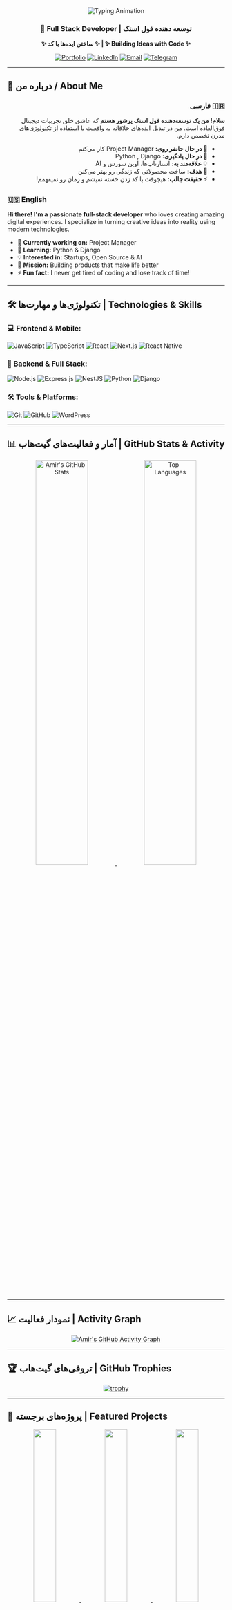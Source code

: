 <div align="center">
  
<!-- بنر سفارشی -->
<img src="https://readme-typing-svg.herokuapp.com?font=Fira+Code&weight=600&size=30&duration=4000&pause=1000&color=00FF00&center=true&vCenter=true&width=600&height=80&lines=Hello%2C+I'm+Amir+Hosein+Mohammadi!;Full+Stack+Developer;Building+Ideas+with+Code" alt="Typing Animation" />

### 💫 Full Stack Developer | توسعه دهنده فول استک
**✨ ساختن ایده‌ها با کد ✨ | ✨ Building Ideas with Code ✨**

[![Portfolio](https://img.shields.io/badge/🌐_Portfolio-00CC99?style=for-the-badge&logo=google-chrome&logoColor=white)](https://amirhmohammadi1.github.io/my-resume/)
[![LinkedIn](https://img.shields.io/badge/💼_LinkedIn-0A66C2?style=for-the-badge&logo=linkedin&logoColor=white)](https://linkedin.com/in/AmirHMohammadi/)
[![Email](https://img.shields.io/badge/📧_Email-D14836?style=for-the-badge&logo=gmail&logoColor=white)](mailto:a.h.mohammadi5@gmail.com)
[![Telegram](https://img.shields.io/badge/Telegram-26A5E4?style=for-the-badge&logo=telegram&logoColor=white)](https://t.me/mr_amir_developer)

</div>

---

## 🎯 درباره من / About Me

<div dir="rtl" align="right">

### 🇮🇷 فارسی
**سلام! من یک توسعه‌دهنده فول استک پرشور هستم** که عاشق خلق تجربیات دیجیتال فوق‌العاده است. من در تبدیل ایده‌های خلاقانه به واقعیت با استفاده از تکنولوژی‌های مدرن تخصص دارم.

- 🔭 **در حال حاضر روی:** Project Manager کار می‌کنم
- 🌱 **در حال یادگیری:** Python , Django
- 💡 **علاقه‌مند به:** استارتاپ‌ها، اوپن سورس و AI
- 🎯 **هدف:** ساخت محصولاتی که زندگی رو بهتر می‌کنن
- ⚡ **حقیقت جالب:** هیچوقت با کد زدن خسته نمیشم و زمان رو نمیفهمم!

</div>

<div dir="ltr" align="left">

### 🇺🇸 English  
**Hi there! I'm a passionate full-stack developer** who loves creating amazing digital experiences. I specialize in turning creative ideas into reality using modern technologies.

- 🔭 **Currently working on:** Project Manager
- 🌱 **Learning:** Python & Django
- 💡 **Interested in:** Startups, Open Source & AI
- 🎯 **Mission:** Building products that make life better
- ⚡ **Fun fact:** I never get tired of coding and lose track of time!

</div>

---

## 🛠️ تکنولوژی‌ها و مهارت‌ها | Technologies & Skills

### **💻 Frontend & Mobile:**
![JavaScript](https://img.shields.io/badge/JavaScript-F7DF1E?style=for-the-badge&logo=javascript&logoColor=black)
![TypeScript](https://img.shields.io/badge/TypeScript-3178C6?style=for-the-badge&logo=typescript&logoColor=white)
![React](https://img.shields.io/badge/React-61DAFB?style=for-the-badge&logo=react&logoColor=black)
![Next.js](https://img.shields.io/badge/Next.js-000000?style=for-the-badge&logo=nextdotjs&logoColor=white)
![React Native](https://img.shields.io/badge/React_Native-61DAFB?style=for-the-badge&logo=react&logoColor=black)

### **🚀 Backend & Full Stack:**
![Node.js](https://img.shields.io/badge/Node.js-339933?style=for-the-badge&logo=nodedotjs&logoColor=white)
![Express.js](https://img.shields.io/badge/Express.js-000000?style=for-the-badge&logo=express&logoColor=white)
![NestJS](https://img.shields.io/badge/NestJS-E0234E?style=for-the-badge&logo=nestjs&logoColor=white)
![Python](https://img.shields.io/badge/Python-3776AB?style=for-the-badge&logo=python&logoColor=white)
![Django](https://img.shields.io/badge/Django-092E20?style=for-the-badge&logo=django&logoColor=white)

### **🛠️ Tools & Platforms:**
![Git](https://img.shields.io/badge/Git-F05032?style=for-the-badge&logo=git&logoColor=white)
![GitHub](https://img.shields.io/badge/GitHub-181717?style=for-the-badge&logo=github&logoColor=white)
![WordPress](https://img.shields.io/badge/WordPress-21759B?style=for-the-badge&logo=wordpress&logoColor=white)

---

## 📊 آمار و فعالیت‌های گیت‌هاب | GitHub Stats & Activity

<div align="center">

<!-- آمار پیشرفته با customization کامل -->
<a href="https://github.com/AmirHMohammadi1">
  <img width="49%" src="https://github-readme-stats.vercel.app/api?username=AmirHMohammadi1&show_icons=true&theme=radical&hide_border=true&bg_color=0D1117&title_color=00FF00&icon_color=00FF00&text_color=FFFFFF&border_radius=10&include_all_commits=true&count_private=true&hide=issues" alt="Amir's GitHub Stats" />
  <img width="49%" src="https://github-readme-stats.vercel.app/api/top-langs/?username=AmirHMohammadi1&layout=compact&theme=radical&hide_border=true&bg_color=0D1117&title_color=00FF00&text_color=FFFFFF&border_radius=10&langs_count=8&hide=html,css,scss" alt="Top Languages" />
</a>

<br/>
<br/>

<!-- streak stats با customization -->
<!-- <a href="https://github.com/AmirHMohammadi1">
  <img width="49%" src="https://github-readme-streak-stats.herokuapp.com/?user=AmirHMohammadi1&theme=radical&hide_border=true&background=0D1117&ring=00FF00&fire=00FF00&currStreakLabel=00FF00&border_radius=10" alt="GitHub Streak" /> -->
  

</div>

---

## 📈 نمودار فعالیت | Activity Graph

<div align="center">

<!-- نمودار فعالیت گیت‌هاب -->
[![Amir's GitHub Activity Graph](https://github-readme-activity-graph.vercel.app/graph?username=AmirHMohammadi1&theme=radical&bg_color=0D1117&color=00FF00&line=00FF00&point=FFFFFF&hide_border=true&area=true&custom_title=Amir's%20GitHub%20Activity)](https://github.com/AmirHMohammadi1)

</div>

---

## 🏆 تروفی‌های گیت‌هاب | GitHub Trophies

<div align="center">

<!-- تروفی‌های پیشرفته -->
[![trophy](https://github-profile-trophy.vercel.app/?username=AmirHMohammadi1&theme=radical&no-frame=true&row=2&column=4&margin-w=15&margin-h=15)](https://github.com/ryo-ma/github-profile-trophy)

</div>

---

## 🎯 پروژه‌های برجسته | Featured Projects

<div align="center">

<!-- کارت‌های پروژه -->
<a href="https://amirhmohammadi1.github.io/my-resume/">
  <img width="32%" src="https://github-readme-stats.vercel.app/api/pin/?username=AmirHMohammadi1&repo=mini-fullstack-todo-graphQl&theme=radical&hide_border=true" />
</a>
<a href="https://github.com/AmirHMohammadi1">
  <img width="32%" src="https://github-readme-stats.vercel.app/api/pin/?username=AmirHMohammadi1&repo=Express-LMS&theme=radical&hide_border=true" />
</a>
<a href="https://github.com/AmirHMohammadi1">
  <img width="32%" src="https://github-readme-stats.vercel.app/api/pin/?username=AmirHMohammadi1&repo=NEXTUI&theme=radical&hide_border=true" />
</a>

</div>

---

## 📫 ارتباط با من | Let's Connect

<div align="center">

<!-- [![Twitter](https://img.shields.io/badge/Twitter-1DA1F2?style=for-the-badge&logo=twitter&logoColor=white)](https://twitter.com/your-handle) -->
[![Portfolio](https://img.shields.io/badge/🌐_Portfolio-00CC99?style=for-the-badge&logo=google-chrome&logoColor=white)](https://amirhmohammadi1.github.io/my-resume/)
[![LinkedIn](https://img.shields.io/badge/💼_LinkedIn-0A66C2?style=for-the-badge&logo=linkedin&logoColor=white)](https://linkedin.com/in/AmirHMohammadi/)
[![Email](https://img.shields.io/badge/📧_Email-D14836?style=for-the-badge&logo=gmail&logoColor=white)](mailto:a.h.mohammadi5@gmail.com)
[![Telegram](https://img.shields.io/badge/Telegram-26A5E4?style=for-the-badge&logo=telegram&logoColor=white)](https://t.me/mr_amir_developer)
<!-- [![Instagram](https://img.shields.io/badge/Instagram-E4405F?style=for-the-badge&logo=instagram&logoColor=white)](https://instagram.com/your-profile) -->

<br/>

### 🌟 "کد بزن، خطا بگیر، یاد بگیر، تکرار کن!"
### 🌟 "Code, Error, Learn, Repeat!"

![Visitor Count](https://komarev.com/ghpvc/?username=AmirHMohammadi1&style=for-the-badge&color=blueviolet&label=👁️%20PROFILE%20VIEWS)

</div>

---

<div align="center">

<!-- مارک پایین صفحه -->
<img src="https://capsule-render.vercel.app/api?type=waving&color=00ff00&height=100&section=footer&text=Thanks%20For%20Visiting!&fontSize=20&fontColor=000000" />

</div>
